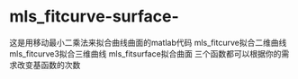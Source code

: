 # mls_fitcurve-surface-
这是用移动最小二乘法来拟合曲线曲面的matlab代码
mls_fitcurve拟合二维曲线
mls_fitcurve3拟合三维曲线
mls_fitsurface拟合曲面
三个函数都可以根据你的需求改变基函数的次数

